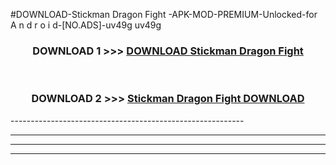 #DOWNLOAD-Stickman Dragon Fight -APK-MOD-PREMIUM-Unlocked-for A n d r o i d-[NO.ADS]-uv49g uv49g 



<div align="center">

<h3>DOWNLOAD 1 >>> <a href="https://t.co/FKmqrqFo6t??judul=Stickman Dragon Fight ">DOWNLOAD Stickman Dragon Fight </a></h3><br>

<h3>DOWNLOAD 2 >>> <a href="https://t.co/FKmqrqFo6t??judul=Stickman Dragon Fight ">Stickman Dragon Fight  DOWNLOAD </a></h3>

</div>
----------------------------------------------------------

----------------------------------------------------------

----------------------------------------------------------

----------------------------------------------------------




